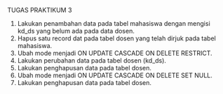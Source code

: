 TUGAS PRAKTIKUM  3
1.	Lakukan penambahan data pada tabel mahasiswa dengan mengisi kd_ds yang belum  ada pada data dosen.
2.	Hapus satu record dat pada tabel dosen yang telah dirjuk pada tabel mahasiswa.
3.	Ubah mode menjadi ON UPDATE CASCADE ON DELETE RESTRICT.
4.	Lakukan perubahan data pada tabel dosen (kd_ds).
5.	Lakukan penghapusan data pada tabel dosen.
6.	Ubah mode menjadi ON UPDATE CASCADE ON DELETE SET NULL.
7.	Lakukan penghapusan data pada tabel dosen.

